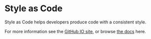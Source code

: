 # Style as Code

Style as Code helps developers produce code with a consistent style.

For more information see the [GitHub IO site](https://kmgallahan.github.io/Style-as-Code), or browse [the docs](https://github.com/kmgallahan/Style-as-Code/tree/master/docs) here.
